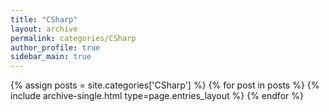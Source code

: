 ```yaml
---
title: "CSharp"
layout: archive
permalink: categories/CSharp
author_profile: true
sidebar_main: true
---
```


{% assign posts = site.categories['CSharp'] %}
{% for post in posts %} {% include archive-single.html type=page.entries_layout %} {% endfor %}
